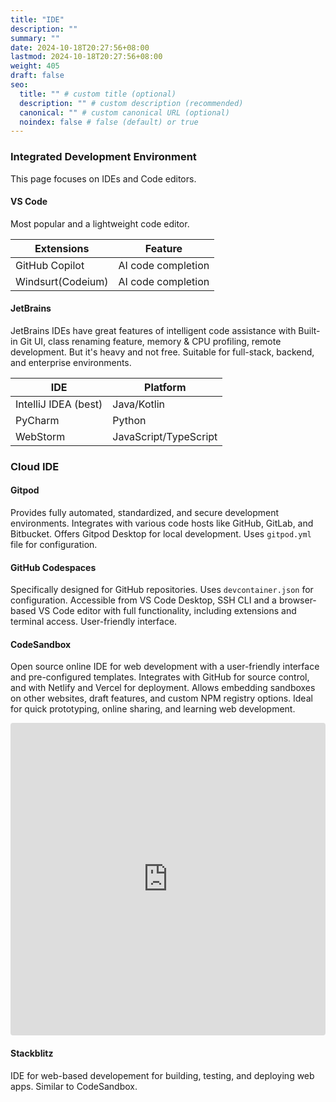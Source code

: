 ```yaml
---
title: "IDE"
description: ""
summary: ""
date: 2024-10-18T20:27:56+08:00
lastmod: 2024-10-18T20:27:56+08:00
weight: 405
draft: false
seo:
  title: "" # custom title (optional)
  description: "" # custom description (recommended)
  canonical: "" # custom canonical URL (optional)
  noindex: false # false (default) or true
---
```


### Integrated Development Environment

This page focuses on IDEs and Code editors. 

#### VS Code

Most popular and a lightweight code editor.

| Extensions | Feature |
| -------- | -------- |
| GitHub Copilot | AI code completion |
| Windsurt(Codeium) | AI code completion |

#### JetBrains

JetBrains IDEs have great features of intelligent code assistance with Built-in Git UI, class renaming feature, memory & CPU profiling, remote development. But it's heavy and not free. Suitable for full-stack, backend, and enterprise environments.

| IDE | Platform |
| --- | --- |
| IntelliJ IDEA (best) | Java/Kotlin |
| PyCharm | Python |
| WebStorm | JavaScript/TypeScript |

### Cloud IDE

#### Gitpod

Provides fully automated, standardized, and secure development environments. Integrates with various code hosts like GitHub, GitLab, and Bitbucket. Offers Gitpod Desktop for local development. Uses `gitpod.yml` file for configuration. 

#### GitHub Codespaces

Specifically designed for GitHub repositories. Uses `devcontainer.json` for configuration. Accessible from VS Code Desktop, SSH CLI and a browser-based VS Code editor with full functionality, including extensions and terminal access. User-friendly interface.

#### CodeSandbox

Open source online IDE for web development with a user-friendly interface and pre-configured templates. Integrates with GitHub for source control, and with Netlify and Vercel for deployment. Allows embedding sandboxes on other websites, draft features, and custom NPM registry options. Ideal for quick prototyping, online sharing, and learning web development.

<iframe src="https://codesandbox.io/embed/new?view=editor+%2B+preview"
     style="width:100%; height: 500px; border:0; border-radius: 4px; overflow:hidden;"
     title="React"
     allow="accelerometer; ambient-light-sensor; camera; encrypted-media; geolocation; gyroscope; hid; microphone; midi; payment; usb; vr; xr-spatial-tracking"
     sandbox="allow-forms allow-modals allow-popups allow-presentation allow-same-origin allow-scripts"
   ></iframe>

#### Stackblitz

IDE for web-based developement for building, testing, and deploying web apps. Similar to CodeSandbox.

